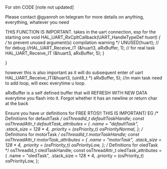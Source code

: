 For stm CODE [note not updated]

Please contact @gyanroh on telegram for more details on anything, everything, whatever you need

THIS FUNCTION IS IMPORTANT. takes in the uart connection, esp for the starting one
void HAL_UART_RxCpltCallback(UART_HandleTypeDef *huart)
{
	/* to prevent unused argument(s) compilation warning */
	UNUSED(huart);
	// for debug
	//HAL_UART_Receive_IT (&huart3, aRxBuffer, 1);
	// for real task
	HAL_UART_Receive_IT (&huart3, aRxBuffer, 5);
}

}


however this is also important as it will do subsequent enter of uart
HAL_UART_Receive_IT(&huart3, (uint8_t *) aRxBuffer, 5);  //in main task need to add loop, will exec everytime u loop. 



aRxBuffer is a self defined buffer that will REFRESH WITH NEW DATA everytime you flash into it. Forgot whether it has an newline or return char at the back




Ensure you have ur definitions for FREE RTOS!! THIS IS IMPORTANT/
EG
/* Definitions for defaultTask */
osThreadId_t defaultTaskHandle;
const osThreadAttr_t defaultTask_attributes = {
  .name = "defaultTask",
  .stack_size = 128 * 4,
  .priority = (osPriority_t) osPriorityNormal,
};
/* Definitions for motorTask */
osThreadId_t motorTaskHandle;
const osThreadAttr_t motorTask_attributes = {
  .name = "motorTask",
  .stack_size = 128 * 4,
  .priority = (osPriority_t) osPriorityLow,
};
/* Definitions for oledTask */
osThreadId_t oledTaskHandle;
const osThreadAttr_t oledTask_attributes = {
  .name = "oledTask",
  .stack_size = 128 * 4,
  .priority = (osPriority_t) osPriorityLow,
};
